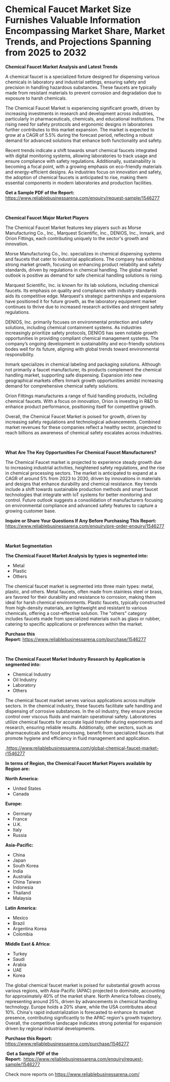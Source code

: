 <p><h1>Chemical Faucet Market Size Furnishes Valuable Information Encompassing Market Share, Market Trends, and Projections Spanning from 2025 to 2032</h1></p><p><strong>Chemical Faucet Market Analysis and Latest Trends</strong></p>
<p><p>A chemical faucet is a specialized fixture designed for dispensing various chemicals in laboratory and industrial settings, ensuring safety and precision in handling hazardous substances. These faucets are typically made from resistant materials to prevent corrosion and degradation due to exposure to harsh chemicals. </p><p>The Chemical Faucet Market is experiencing significant growth, driven by increasing investments in research and development across industries, particularly in pharmaceuticals, chemicals, and educational institutions. The rising need for safety protocols and ergonomic designs in laboratories further contributes to this market expansion. The market is expected to grow at a CAGR of 5.5% during the forecast period, reflecting a robust demand for advanced solutions that enhance both functionality and safety.</p><p>Recent trends indicate a shift towards smart chemical faucets integrated with digital monitoring systems, allowing laboratories to track usage and ensure compliance with safety regulations. Additionally, sustainability is becoming a focal point, with a growing emphasis on eco-friendly materials and energy-efficient designs. As industries focus on innovation and safety, the adoption of chemical faucets is anticipated to rise, making them essential components in modern laboratories and production facilities.</p></p>
<p><strong>Get a Sample PDF of the Report:&nbsp;</strong> <a href="https://www.reliablebusinessarena.com/enquiry/request-sample/1546277?utm_campaign=2269&utm_medium=2&utm_source=Github&utm_content=ia&utm_term=09022025&utm_id=chemical-faucet">https://www.reliablebusinessarena.com/enquiry/request-sample/1546277</a></p>
<p>&nbsp;</p>
<p><strong>Chemical Faucet Major Market Players</strong></p>
<p><p>The Chemical Faucet Market features key players such as Morse Manufacturing Co., Inc., Marquest Scientific, Inc., DENIOS, Inc., Inmark, and Orion Fittings, each contributing uniquely to the sector's growth and innovation.</p><p>Morse Manufacturing Co., Inc. specializes in chemical dispensing systems and faucets that cater to industrial applications. The company has exhibited strong market growth, focusing on enhancing product reliability and safety standards, driven by regulations in chemical handling. The global market outlook is positive as demand for safe chemical handling solutions is rising.</p><p>Marquest Scientific, Inc. is known for its lab solutions, including chemical faucets. Its emphasis on quality and compliance with industry standards aids its competitive edge. Marquest's strategic partnerships and expansions have positioned it for future growth, as the laboratory equipment market continues to thrive due to increased research activities and stringent safety regulations.</p><p>DENIOS, Inc. primarily focuses on environmental protection and safety solutions, including chemical containment systems. As industries increasingly prioritize safety protocols, DENIOS has seen notable growth opportunities in providing compliant chemical management systems. The company’s ongoing development in sustainability and eco-friendly solutions bodes well for its future, aligning with global trends toward environmental responsibility.</p><p>Inmark specializes in chemical labeling and packaging solutions. Although not primarily a faucet manufacturer, its products complement the chemical handling market, supporting safe dispensing. Expansion into new geographical markets offers Inmark growth opportunities amidst increasing demand for comprehensive chemical safety solutions.</p><p>Orion Fittings manufactures a range of fluid handling products, including chemical faucets. With a focus on innovation, Orion is investing in R&D to enhance product performance, positioning itself for competitive growth.</p><p>Overall, the Chemical Faucet Market is poised for growth, driven by increasing safety regulations and technological advancements. Combined market revenues for these companies reflect a healthy sector, projected to reach billions as awareness of chemical safety escalates across industries.</p></p>
<p>&nbsp;</p>
<p><strong>What Are The Key Opportunities For Chemical Faucet Manufacturers?</strong></p>
<p><p>The Chemical Faucet market is projected to experience steady growth due to increasing industrial activities, heightened safety regulations, and the rise in chemical processing sectors. The market is anticipated to expand at a CAGR of around 5% from 2023 to 2030, driven by innovations in materials and designs that enhance durability and chemical resistance. Key trends include a shift towards sustainable production methods and smart faucet technologies that integrate with IoT systems for better monitoring and control. Future outlook suggests a consolidation of manufacturers focusing on environmental compliance and advanced safety features to capture a growing customer base.</p></p>
<p><strong>Inquire or Share Your Questions If Any Before Purchasing This Report:</strong> <a href="https://www.reliablebusinessarena.com/enquiry/pre-order-enquiry/1546277?utm_campaign=2269&utm_medium=2&utm_source=Github&utm_content=ia&utm_term=09022025&utm_id=chemical-faucet">https://www.reliablebusinessarena.com/enquiry/pre-order-enquiry/1546277</a></p>
<p>&nbsp;</p>
<p><strong>Market Segmentation</strong></p>
<p><strong>The Chemical Faucet Market Analysis by types is segmented into:</strong></p>
<p><ul><li>Metal</li><li>Plastic</li><li>Others</li></ul></p>
<p><p>The chemical faucet market is segmented into three main types: metal, plastic, and others. Metal faucets, often made from stainless steel or brass, are favored for their durability and resistance to corrosion, making them ideal for harsh chemical environments. Plastic faucets, typically constructed from high-density materials, are lightweight and resistant to various chemicals, offering a cost-effective solution. The "others" category includes faucets made from specialized materials such as glass or rubber, catering to specific applications or preferences within the market.</p></p>
<p><strong>Purchase this Report:&nbsp;</strong><a href="https://www.reliablebusinessarena.com/purchase/1546277?utm_campaign=2269&utm_medium=2&utm_source=Github&utm_content=ia&utm_term=09022025&utm_id=chemical-faucet">https://www.reliablebusinessarena.com/purchase/1546277</a></p>
<p>&nbsp;</p>
<p><strong>The Chemical Faucet Market Industry Research by Application is segmented into:</strong></p>
<p><ul><li>Chemical Industry</li><li>Oil Industry</li><li>Laboratory</li><li>Others</li></ul></p>
<p><p>The chemical faucet market serves various applications across multiple sectors. In the chemical industry, these faucets facilitate safe handling and dispensing of corrosive substances. In the oil industry, they ensure precise control over viscous fluids and maintain operational safety. Laboratories utilize chemical faucets for accurate liquid transfer during experiments and research, ensuring reliable results. Additionally, other sectors, such as pharmaceuticals and food processing, benefit from specialized faucets that promote hygiene and efficiency in fluid management and application.</p></p>
<p><a href="https://www.reliablebusinessarena.com/global-chemical-faucet-market-r1546277?utm_campaign=2269&utm_medium=2&utm_source=Github&utm_content=ia&utm_term=09022025&utm_id=chemical-faucet">&nbsp;https://www.reliablebusinessarena.com/global-chemical-faucet-market-r1546277</a></p>
<p><strong>In terms of Region, the Chemical Faucet Market Players available by Region are:</strong></p>
<p>
    <p> <strong> North America: </strong>
        <ul>
            <li>United States</li>
            <li>Canada</li>
        </ul>
        </p> 
    <p> <strong> Europe: </strong>
        <ul>
            <li>Germany</li>
            <li>France</li>
            <li>U.K.</li>
            <li>Italy</li>
            <li>Russia</li>
        </ul>
        </p> 
    <p> <strong> Asia-Pacific: </strong>
        <ul>
            <li>China</li>
            <li>Japan</li>
            <li>South Korea</li>
            <li>India</li>
            <li>Australia</li>
            <li>China Taiwan</li>
            <li>Indonesia</li>
            <li>Thailand</li>
            <li>Malaysia</li>
        </ul>
        </p> 
    <p> <strong> Latin America: </strong>
        <ul>
            <li>Mexico</li>
            <li>Brazil</li>
            <li>Argentina Korea</li>
            <li>Colombia</li>
        </ul>
        </p> 
    <p> <strong> Middle East & Africa: </strong>
        <ul>
            <li>Turkey</li>
            <li>Saudi</li>
            <li>Arabia</li>
            <li>UAE</li>
            <li>Korea</li>
        </ul>
    </p>
    </p>
<p><p>The global chemical faucet market is poised for substantial growth across various regions, with Asia-Pacific (APAC) projected to dominate, accounting for approximately 40% of the market share. North America follows closely, representing around 25%, driven by advancements in chemical handling technology. Europe holds a 20% share, while the USA contributes about 10%. China's rapid industrialization is forecasted to enhance its market presence, contributing significantly to the APAC region's growth trajectory. Overall, the competitive landscape indicates strong potential for expansion driven by regional industrial developments.</p></p>
<p><strong>Purchase this Report: </strong><a href="https://www.reliablebusinessarena.com/purchase/1546277?utm_campaign=2269&utm_medium=2&utm_source=Github&utm_content=ia&utm_term=09022025&utm_id=chemical-faucet">https://www.reliablebusinessarena.com/purchase/1546277</a></p>
<p>&nbsp;<strong>Get a Sample PDF of the Report:&nbsp;&nbsp;</strong><a href="https://www.reliablebusinessarena.com/enquiry/request-sample/1546277?utm_campaign=2269&utm_medium=2&utm_source=Github&utm_content=ia&utm_term=09022025&utm_id=chemical-faucet">https://www.reliablebusinessarena.com/enquiry/request-sample/1546277</a></p>
<p><strong></strong></p>
<p>Check more reports on <a href="https://www.reliablebusinessarena.com/?utm_campaign=2269&utm_medium=2&utm_source=Github&utm_content=ia&utm_term=09022025&utm_id=chemical-faucet">https://www.reliablebusinessarena.com/</a></p>